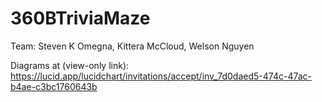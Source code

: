 # 360BTriviaMaze
Team: Steven K Omegna, Kittera McCloud, Welson Nguyen

Diagrams at (view-only link): 
https://lucid.app/lucidchart/invitations/accept/inv_7d0daed5-474c-47ac-b4ae-c3bc1760643b
